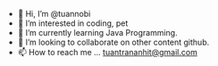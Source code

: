 - 👋 Hi, I’m @tuannobi
- 👀 I’m interested in coding, pet
- 🌱 I’m currently learning Java Programming.
- 💞️ I’m looking to collaborate on other content github.
- 📫 How to reach me ... tuantrananhit@gmail.com

<!---
tuannobi/tuannobi is a ✨ special ✨ repository because its `README.md` (this file) appears on your GitHub profile.
You can click the Preview link to take a look at your changes.
--->
